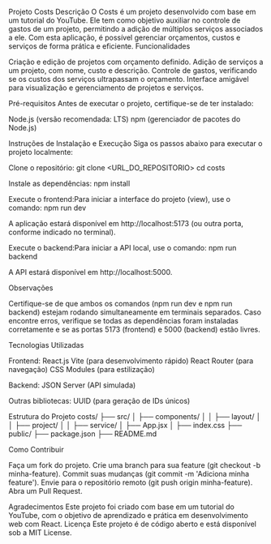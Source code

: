 Projeto Costs
Descrição
O Costs é um projeto desenvolvido com base em um tutorial do YouTube. Ele tem como objetivo auxiliar no controle de gastos de um projeto, permitindo a adição de múltiplos serviços associados a ele. Com esta aplicação, é possível gerenciar orçamentos, custos e serviços de forma prática e eficiente.
Funcionalidades

Criação e edição de projetos com orçamento definido.
Adição de serviços a um projeto, com nome, custo e descrição.
Controle de gastos, verificando se os custos dos serviços ultrapassam o orçamento.
Interface amigável para visualização e gerenciamento de projetos e serviços.

Pré-requisitos
Antes de executar o projeto, certifique-se de ter instalado:

Node.js (versão recomendada: LTS)
npm (gerenciador de pacotes do Node.js)

Instruções de Instalação e Execução
Siga os passos abaixo para executar o projeto localmente:

Clone o repositório:
git clone <URL_DO_REPOSITORIO>
cd costs


Instale as dependências:
npm install


Execute o frontend:Para iniciar a interface do projeto (view), use o comando:
npm run dev

A aplicação estará disponível em http://localhost:5173 (ou outra porta, conforme indicado no terminal).

Execute o backend:Para iniciar a API local, use o comando:
npm run backend

A API estará disponível em http://localhost:5000.


Observações

Certifique-se de que ambos os comandos (npm run dev e npm run backend) estejam rodando simultaneamente em terminais separados.
Caso encontre erros, verifique se todas as dependências foram instaladas corretamente e se as portas 5173 (frontend) e 5000 (backend) estão livres.

Tecnologias Utilizadas

Frontend:
React.js
Vite (para desenvolvimento rápido)
React Router (para navegação)
CSS Modules (para estilização)


Backend:
JSON Server (API simulada)


Outras bibliotecas:
UUID (para geração de IDs únicos)



Estrutura do Projeto
costs/
├── src/
│   ├── components/
│   │   ├── layout/
│   │   ├── project/
│   │   ├── service/
│   ├── App.jsx
│   ├── index.css
├── public/
├── package.json
├── README.md

Como Contribuir

Faça um fork do projeto.
Crie uma branch para sua feature (git checkout -b minha-feature).
Commit suas mudanças (git commit -m 'Adiciona minha feature').
Envie para o repositório remoto (git push origin minha-feature).
Abra um Pull Request.

Agradecimentos
Este projeto foi criado com base em um tutorial do YouTube, com o objetivo de aprendizado e prática em desenvolvimento web com React.
Licença
Este projeto é de código aberto e está disponível sob a MIT License.
